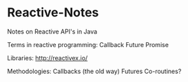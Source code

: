 # Reactive-Notes
Notes on Reactive API's in Java

Terms in reactive programming:
Callback
Future
Promise


Libraries:
http://reactivex.io/

Methodologies:
Callbacks (the old way)
Futures
Co-routines?
